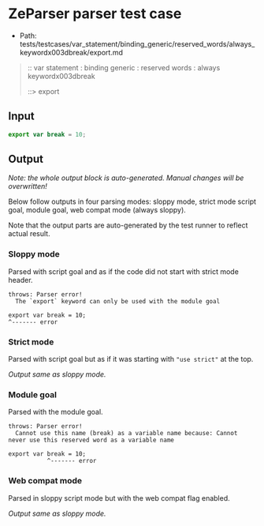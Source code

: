 # ZeParser parser test case

- Path: tests/testcases/var_statement/binding_generic/reserved_words/always_keywordx003dbreak/export.md

> :: var statement : binding generic : reserved words : always keywordx003dbreak
>
> ::> export

## Input

`````js
export var break = 10;
`````

## Output

_Note: the whole output block is auto-generated. Manual changes will be overwritten!_

Below follow outputs in four parsing modes: sloppy mode, strict mode script goal, module goal, web compat mode (always sloppy).

Note that the output parts are auto-generated by the test runner to reflect actual result.

### Sloppy mode

Parsed with script goal and as if the code did not start with strict mode header.

`````
throws: Parser error!
  The `export` keyword can only be used with the module goal

export var break = 10;
^------- error
`````

### Strict mode

Parsed with script goal but as if it was starting with `"use strict"` at the top.

_Output same as sloppy mode._

### Module goal

Parsed with the module goal.

`````
throws: Parser error!
  Cannot use this name (break) as a variable name because: Cannot never use this reserved word as a variable name

export var break = 10;
           ^------- error
`````


### Web compat mode

Parsed in sloppy script mode but with the web compat flag enabled.

_Output same as sloppy mode._
